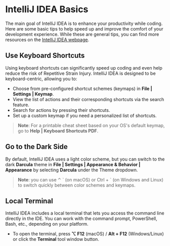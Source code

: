 # IntelliJ IDEA Basics

The main goal of IntelliJ IDEA is to enhance your productivity while coding. Here are some basic tips to help speed up
and improve the comfort of your development experience. While these are general tips, you can find more resources on
the [IntelliJ IDEA webpage](https://www.jetbrains.com/help/idea/discover-intellij-idea.html).

## Use Keyboard Shortcuts

Using keyboard shortcuts can significantly speed up coding and even help reduce the risk of Repetitive Strain Injury.
IntelliJ IDEA is designed to be keyboard-centric, allowing you to:

- Choose from pre-configured shortcut schemes (keymaps) in **File | Settings | Keymap**.
- View the list of actions and their corresponding shortcuts via the search feature.
- Search for actions by pressing their shortcuts.
- Set up a custom keymap if you need a personalized list of shortcuts.

> **Note**: For a printable cheat sheet based on your OS's default keymap, go to **Help | Keyboard Shortcuts PDF**.

## Go to the Dark Side

By default, IntelliJ IDEA uses a light color scheme, but you can switch to the dark **Darcula** theme in **File |
Settings | Appearance & Behavior | Appearance** by selecting **Darcula** under the Theme dropdown.

> **Note**: you can use ⌃ \` (on macOS) or Ctrl + \` (on Windows and Linux) to switch quickly between color schemes and
> keymaps.

## Local Terminal

IntelliJ IDEA includes a local terminal that lets you access the command line directly in the IDE. You can work with the
command prompt, PowerShell, Bash, etc., depending on your platform.

- To open the terminal, press **⌥ F12** (macOS) / **Alt + F12** (Windows/Linux) or click the **Terminal** tool window
  button.
